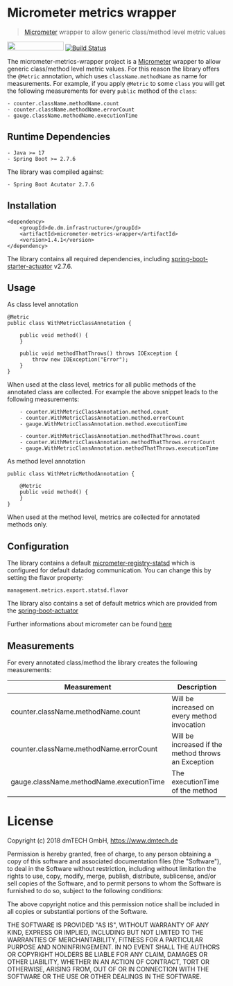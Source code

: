 # Micrometer metrics wrapper
> [Micrometer](https://micrometer.io) wrapper to allow generic class/method level metric values

[<img src="https://opensourcelogos.aws.dmtech.cloud/dmTECH_opensource_logo.svg" height="20" width="130">](https://dmtech.de/)
[![Build Status](https://github.com/dm-drogeriemarkt/micrometer-metrics-wrapper/actions/workflows/build.yml/badge.svg?branch=master)](https://github.com/dm-drogeriemarkt/micrometer-metrics-wrapper/actions)

The micrometer-metrics-wrapper project is a [Micrometer](https://micrometer.io) wrapper to allow generic class/method level metric values. 
For this reason the library offers the ```@Metric``` annotation, which uses ```className.methodName``` as name for measurements. 
For example, if you apply ```@Metric``` to some ```class```
you will get the following measurements for every ```public``` method of the ```class```:

    - counter.className.methodName.count
    - counter.className.methodName.errorCount
    - gauge.className.methodName.executionTime
    
## Runtime Dependencies

    - Java >= 17
    - Spring Boot >= 2.7.6
    
The library was compiled against:

    - Spring Boot Acutator 2.7.6

## Installation
```
<dependency>
    <groupId>de.dm.infrastructure</groupId>
    <artifactId>micrometer-metrics-wrapper</artifactId>
    <version>1.4.1</version>
</dependency>
```

The library contains all required dependencies, including [spring-boot-starter-actuator](https://github.com/spring-projects/spring-boot/tree/master/spring-boot-project/spring-boot-actuator) v2.7.6.

## Usage

As class level annotation

```
@Metric
public class WithMetricClassAnnotation {

    public void method() {
    }

    public void methodThatThrows() throws IOException {
        throw new IOException("Error");
    }
}
```

When used at the class level, metrics for all public methods of the annotated class are collected. 
For example the above snippet leads to the following measurements:

```
    - counter.WithMetricClassAnnotation.method.count
    - counter.WithMetricClassAnnotation.method.errorCount
    - gauge.WithMetricClassAnnotation.method.executionTime
    
    - counter.WithMetricClassAnnotation.methodThatThrows.count
    - counter.WithMetricClassAnnotation.methodThatThrows.errorCount
    - gauge.WithMetricClassAnnotation.methodThatThrows.executionTime
``` 

As method level annotation

```
public class WithMetricMethodAnnotation {

    @Metric
    public void method() {
    }
}
```

When used at the method level, metrics are collected for annotated methods only.

## Configuration

The library contains a default [micrometer-registry-statsd](https://github.com/micrometer-metrics/micrometer/tree/master/implementations/micrometer-registry-statsd) which is configured for default datadog communication. 
You can change this by setting the flavor property:

```
management.metrics.export.statsd.flavor
```

The library also contains a set of default metrics which are provided from the [spring-boot-actuator](https://github.com/spring-projects/spring-boot/tree/master/spring-boot-project/spring-boot-actuator)

Further informations about micrometer can be found [here](https://micrometer.io)

## Measurements

For every annotated class/method the library creates the following measurements:

| Measurement                              | Description                                         |
|------------------------------------------|-----------------------------------------------------|
| counter.className.methodName.count       | Will be increased on every method invocation        |
| counter.className.methodName.errorCount  | Will be increased if the method throws an Exception |
| gauge.className.methodName.executionTime | The executionTime of the method                     |

# License

Copyright (c) 2018 dmTECH GmbH, https://www.dmtech.de

Permission is hereby granted, free of charge, to any person obtaining a copy
of this software and associated documentation files (the "Software"), to deal
in the Software without restriction, including without limitation the rights
to use, copy, modify, merge, publish, distribute, sublicense, and/or sell
copies of the Software, and to permit persons to whom the Software is
furnished to do so, subject to the following conditions:

The above copyright notice and this permission notice shall be included in all
copies or substantial portions of the Software.

THE SOFTWARE IS PROVIDED "AS IS", WITHOUT WARRANTY OF ANY KIND, EXPRESS OR
IMPLIED, INCLUDING BUT NOT LIMITED TO THE WARRANTIES OF MERCHANTABILITY,
FITNESS FOR A PARTICULAR PURPOSE AND NONINFRINGEMENT. IN NO EVENT SHALL THE
AUTHORS OR COPYRIGHT HOLDERS BE LIABLE FOR ANY CLAIM, DAMAGES OR OTHER
LIABILITY, WHETHER IN AN ACTION OF CONTRACT, TORT OR OTHERWISE, ARISING FROM,
OUT OF OR IN CONNECTION WITH THE SOFTWARE OR THE USE OR OTHER DEALINGS IN THE
SOFTWARE.

